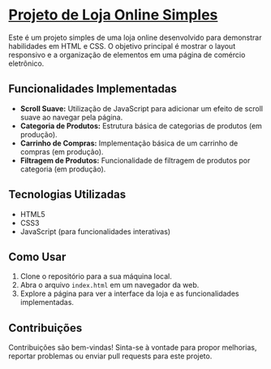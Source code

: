 # [Projeto de Loja Online Simples]([url](https://f4bi0zin.github.io/LojaOnline/))

Este é um projeto simples de uma loja online desenvolvido para demonstrar habilidades em HTML e CSS. O objetivo principal é mostrar o layout responsivo e a organização de elementos em uma página de comércio eletrônico.

## Funcionalidades Implementadas

- **Scroll Suave:** Utilização de JavaScript para adicionar um efeito de scroll suave ao navegar pela página.
- **Categoria de Produtos:** Estrutura básica de categorias de produtos (em produção).
- **Carrinho de Compras:** Implementação básica de um carrinho de compras (em produção).
- **Filtragem de Produtos:** Funcionalidade de filtragem de produtos por categoria (em produção).

## Tecnologias Utilizadas

- HTML5
- CSS3
- JavaScript (para funcionalidades interativas)

## Como Usar

1. Clone o repositório para a sua máquina local.
2. Abra o arquivo `index.html` em um navegador da web.
3. Explore a página para ver a interface da loja e as funcionalidades implementadas.

## Contribuições

Contribuições são bem-vindas! Sinta-se à vontade para propor melhorias, reportar problemas ou enviar pull requests para este projeto.
